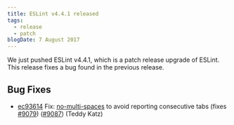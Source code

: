 ```yaml
---
title: ESLint v4.4.1 released
tags:
  - release
  - patch
blogDate: 7 August 2017
---
```


We just pushed ESLint v4.4.1, which is a patch release upgrade of ESLint. This release fixes a bug found in the previous release.










## Bug Fixes


* [ec93614](https://github.com/eslint/eslint/commit/ec93614) Fix: [no-multi-spaces](/docs/rules/no-multi-spaces) to avoid reporting consecutive tabs (fixes [#9079](https://github.com/eslint/eslint/issues/9079)) ([#9087](https://github.com/eslint/eslint/issues/9087)) (Teddy Katz)
